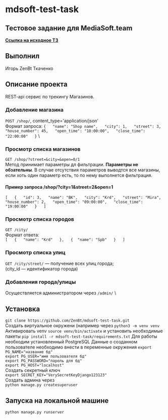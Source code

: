 # mdsoft-test-task
## Тестовое задание для MediaSoft.team
[**Ссылка на исходное ТЗ**](https://drive.google.com/file/d/1DU2-MSCNN-FzCa8ksB3rx2GQy23LSt5T/view?usp=sharing)
## Выполнил
Игорь ZenBt Ткаченко
## Описание проекта
REST-api сервис по трекингу Магазинов.
### Добавление магазина 
`POST /shop/`, content_type='application/json' \
Формат запроса: 
`{  
    "name": "Shop name",  
    "city": 1,  
    "street": 3,  
    "house_number": 45,  
    "open_time": "10:00:00",  
    "close_time": "22:00:00"  
}`  \
### Просмотр списка магазинов
`GET /shop/?street=&city=&open=0/1` \
Метод принимает параметры дл фильтрации. **Параметры не обзательны**. В случае отсутствия параметров выводтся все магазины, если хоть один параметр есть, то по нему выполнется фильтрация.
#### Пример запроса /shop/?city=1&street=2&open=1
`
[  
    {  
        "id": 3,  
        "name": "BK",  
        "city": "Krd",  
        "street": "Mira",  
        "house_number": 2,  
        "open_time": "09:00:00",  
        "close_time": "19:00:00"  
    }  
]  
`
### Просмотр списка городов
`GET /city/`  \
Формат ответа:  \
`
[  
    {  
        "name": "Krd"  
    },  
    { 
        "name": "Spb"  
    }  
]  
`
### Просмотр списка улиц
`GET /city/street/` — получение всех улиц города;  \
(city_id — идентификатор города)  

### Добавления города/улицы
Осуществляется администратором через `/admin/`  \

## Установка
`git clone https://github.com/ZenBt/mdsoft-test-task.git` \
Создать виртуальное окружени (например через `python3 -m venv venv`
Активировать venv `source venv/bin/activate` и установить необходимые пакеты `pip install -r mdsoft-test-task/requirements.txt`
Для работы необходим установленный PostgreSQL
Данные о созданном пользователе необходимо внести в переменные окружения
`export PG_NAME="название бд"` \
`export PG_USER="имя пользователя бд"` \
`export PG_PASSWORD="пароль для бд"` \
`export PG_HOST="localhost"` \
Создать секретный ключ \
`export SECRET_KEY="VerySecretKeyDjango123123"` \
Создать админа через \
`python manage.py createsuperuser` 
## Запуска на локальной машине
`python manage.py runserver`


